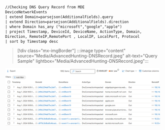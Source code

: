 




```kusto
//Checking DNS Query Record from MDE
DeviceNetworkEvents
| extend Domain=parsejson(AdditionalFields).query
| extend Direction=parsejson(AdditionalFields).direction
| where Domain has_any ("microsoft","google","apple")
| project Timestamp, DeviceId, DeviceName, ActionType, Domain, Direction, RemoteIP,RemotePort , LocalIP, LocalPort, Protocol
| sort by Timestamp desc 
```
> [!div class="mx-imgBorder"]
> :::image type="content" source="Media/AdvancedHunting-DNSRecord.jpeg" alt-text="Query Sample" lightbox="Media/AdvancedHunting-DNSRecord.jpeg":::


![alt text](Media/AdvancedHunting-DNSRecord.jpeg)
